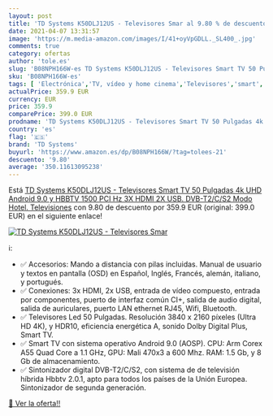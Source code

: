 ```yaml
---
layout: post
title: 'TD Systems K50DLJ12US - Televisores Smar al 9.80 % de descuento'
date: 2021-04-07 13:31:57
image: 'https://m.media-amazon.com/images/I/41+oyVpGDLL._SL400_.jpg'
comments: true
category: ofertas
author: 'tole.es'
slug: 'B08NPH166W-es TD Systems K50DLJ12US - Televisores Smart TV 50 Pulgadas...'
sku: 'B08NPH166W-es'
tags: [ 'Electrónica','TV, vídeo y home cinema','Televisores','smart','td systems','tv', ]
actualPrice: 359.9 EUR
currency: EUR
price: 359.9
comparePrice: 399.0 EUR
prodname: 'TD Systems K50DLJ12US - Televisores Smart TV 50 Pulgadas 4k UHD Android 9.0 y HBBTV  1500 PCI Hz  3X HDMI  2X USB. DVB-T2/C/S2  Modo Hotel. Televisiones'
country: 'es'
flag: '🇪🇸'
brand: 'TD Systems'
buyurl: 'https://www.amazon.es/dp/B08NPH166W/?tag=tolees-21'
descuento: '9.80'
average: '350.11613095238'
---
```


Está [TD Systems K50DLJ12US - Televisores Smart TV 50 Pulgadas 4k UHD Android 9.0 y HBBTV  1500 PCI Hz  3X HDMI  2X USB. DVB-T2/C/S2  Modo Hotel. Televisiones](https://www.amazon.es/dp/B08NPH166W/?tag=tolees-21) con 9.80 de descuento por 359.9 EUR (original: 399.0 EUR) en el siguiente enlace!

[![TD Systems K50DLJ12US - Televisores Smar](https://m.media-amazon.com/images/I/41+oyVpGDLL._SL400_.jpg)](https://www.amazon.es/dp/B08NPH166W/?tag=tolees-21)

ℹ️:

- ✅ Accesorios: Mando a distancia con pilas incluidas. Manual de usuario y textos en pantalla (OSD) en Español, Inglés, Francés, alemán, italiano, y portugués.
- ✅ Conexiones: 3x HDMI, 2x USB, entrada de vídeo compuesto, entrada por componentes, puerto de interfaz común CI+, salida de audio digital, salida de auriculares, puerto LAN ethernet RJ45, Wifi, Bluetooth.
- ✅ Televisores Led 50 Pulgadas. Resolución 3840 x 2160 píxeles (Ultra HD 4K), y HDR10, eficiencia energética A, sonido Dolby Digital Plus, Smart TV.
- ✅ Smart TV con sistema operativo Android 9.0 (AOSP). CPU: Arm Corex A55 Quad Core a 1.1 GHz, GPU: Mali 470x3 a 600 Mhz. RAM: 1.5 Gb, y 8 Gb de almacenamiento.
- ✅ Sintonizador digital DVB-T2/C/S2, con sistema de de televisión híbrida Hbbtv 2.0.1, apto para todos los países de la Unión Europea. Sintonizador de segunda generación.

[🛒 Ver la oferta!!](https://www.amazon.es/dp/B08NPH166W/?tag=tolees-21)
